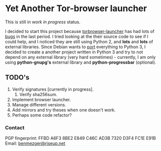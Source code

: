 # Yet Another Tor-browser launcher

This is still in *work in progress* status.

I decided to start this project because [torbrowser-launcher](https://github.com/micahflee/torbrowser-launcher)
has had lots of [bugs](https://bugs.debian.org/cgi-bin/pkgreport.cgi?pkg=torbrowser-launcher;dist=unstable) in the last period.
I tried looking at the their source code to see if I could help, and I noticed they are still using Python 2,
and **lots** and **lots** of external libraries. Since Debian wants to [port](https://lists.debian.org/debian-devel-announce/2015/04/msg00005.html)
everything to Python 3, I decided to create a another project written in Python 3 and try to not depend on any
external library (very hard sometimes) - currently, I am only using **python-gnupg's** external library and **python-progressbar** (optional).

## TODO's
1. Verify signatures [currently in progress].
   1. Verify sha256sum.
2. Implement browser launcher.
3. Manage different versions.
4. Add mirrors and try theses when one doesn't work.
5. Perhaps some code refactor?

### Contact
PGP fingerprint: FFBD A6F3 8BE2 E849 C46C  AD3B 7320 D3F4 FC1E E91B
Email: benmezger@riseup.net
